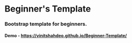 # Beginner's Template

### Bootstrap template for beginners.

#### Demo - https://vinitshahdeo.github.io/Beginner-Template/
